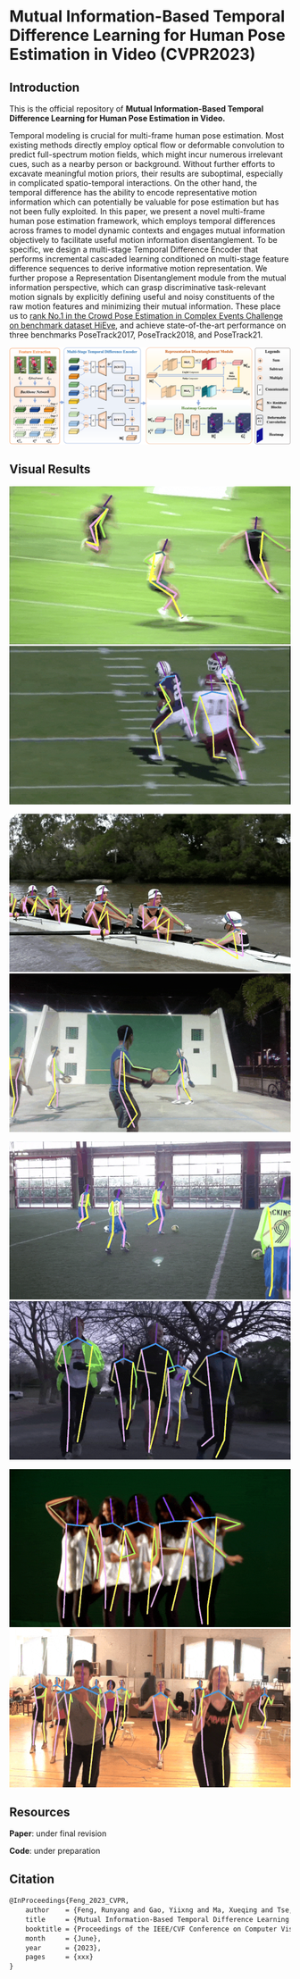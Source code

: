 # Mutual Information-Based Temporal Difference Learning for Human Pose Estimation in Video (CVPR2023)

## Introduction

This is the official repository of **Mutual Information-Based Temporal Difference Learning for Human Pose Estimation in Video.**

Temporal modeling is crucial for multi-frame human pose estimation. Most existing methods directly employ optical flow or deformable convolution to predict full-spectrum motion fields, which might incur numerous irrelevant cues, such as a nearby person or background. Without further efforts to excavate meaningful motion priors, their results are suboptimal, especially in complicated spatio-temporal interactions. On the other hand, the temporal difference has the ability to encode representative motion information which can potentially be valuable for pose estimation but has not been fully exploited. In this paper, we present a novel multi-frame human pose estimation framework, which employs temporal differences across frames to model dynamic contexts and engages mutual information objectively to facilitate useful motion information disentanglement. To be specific, we design a multi-stage Temporal Difference Encoder that performs incremental cascaded learning conditioned on multi-stage feature difference sequences to derive informative motion representation. We further propose a Representation Disentanglement module from the mutual information perspective, which can grasp discriminative task-relevant motion signals by explicitly defining useful and noisy constituents of the raw motion features and minimizing their mutual information. These place us to [rank No.1 in the Crowd Pose Estimation in Complex Events Challenge on benchmark dataset HiEve](http://humaninevents.org/oltp.html?title=3), and achieve state-of-the-art performance on three benchmarks PoseTrack2017, PoseTrack2018, and PoseTrack21. 

![](docs/Fig2-Pipeline-color.png)

## Visual Results

<p align='center'>
<img src="docs/reshape3.gif" alt="result" style="zoom:80%;" />
<img src="docs/reshape4.gif" alt="result" style="zoom:80%;" />
</p>

<p align='center'>
<img src="docs/reshape5.gif" alt="result" style="zoom:80%;" />
<img src="docs/reshape6.gif" alt="result" style="zoom:80%;" /> 
</p>

<p align='center'>
<img src="docs/reshape7.gif" alt="result" style="zoom:80%;" />
<img src="docs/reshape8.gif" alt="result" style="zoom:80%;" />
</p>

<p align='center'>
<img src="docs/reshape9.gif" alt="result" style="zoom:80%;" /> 
<img src="docs/reshape11.gif" alt="result" style="zoom:80%;" />
</p>



## Resources

**Paper**:  under final revision

**Code**: under preparation



## Citation

```latex
@InProceedings{Feng_2023_CVPR,
    author    = {Feng, Runyang and Gao, Yiixng and Ma, Xueqing and Tse, Tze Ho Elden and Chang, Hyung Jin},
    title     = {Mutual Information-Based Temporal Difference Learning for Human Pose Estimation in Video},
    booktitle = {Proceedings of the IEEE/CVF Conference on Computer Vision and Pattern Recognition (CVPR)},
    month     = {June},
    year      = {2023},
    pages     = {xxx}
}
```
